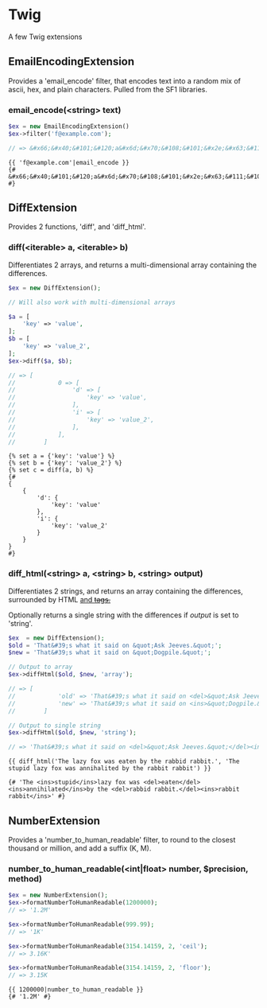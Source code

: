 # Twig

A few Twig extensions

## EmailEncodingExtension

Provides a 'email_encode' filter, that encodes text into a random mix of ascii, hex, and plain characters. Pulled from the SF1 libraries.

### email_encode(\<string\> text)

```php
$ex = new EmailEncodingExtension()
$ex->filter('f@example.com');

// => &#x66;&#x40;&#101;&#120;a&#x6d;&#x70;&#108;&#101;&#x2e;&#x63;&#111;&#109;
```

```twig
{{ 'f@example.com'|email_encode }}
{# &#x66;&#x40;&#101;&#120;a&#x6d;&#x70;&#108;&#101;&#x2e;&#x63;&#111;&#109; #}
```

## DiffExtension

Provides 2 functions, 'diff', and 'diff_html'. 

### diff(\<iterable\> a, \<iterable\> b)

Differentiates 2 arrays, and returns a multi-dimensional array containing the differences.

```php
$ex = new DiffExtension();

// Will also work with multi-dimensional arrays

$a = [
    'key' => 'value',
];
$b = [
    'key' => 'value_2',
];
$ex->diff($a, $b);

// => [
//            0 => [
//                'd' => [
//                    'key' => 'value',
//                ],
//                'i' => [
//                    'key' => 'value_2',
//                ],
//            ],
//        ] 
```

```twig
{% set a = {'key': 'value'} %}
{% set b = {'key': 'value_2'} %}
{% set c = diff(a, b) %}
{# 
{
    {
        'd': {
            'key': 'value'
        },
        'i': {
            'key': 'value_2'
        }
    }
}
#}

```

### diff_html(\<string\> a, \<string\> b, \<string\> output)

Differentiates 2 strings, and returns an array containing the differences, surrounded by HTML <ins> and <del> tags.

Optionally returns a single string with the differences if *output* is set to 'string'.
 

```php
$ex  = new DiffExtension();
$old = 'That&#39;s what it said on &quot;Ask Jeeves.&quot;';
$new = 'That&#39;s what it said on &quot;Dogpile.&quot;';

// Output to array
$ex->diffHtml($old, $new, 'array');

// => [
//            'old' => 'That&#39;s what it said on <del>&quot;Ask Jeeves.&quot;</del>',
//            'new' => 'That&#39;s what it said on <ins>&quot;Dogpile.&quot;</ins>',
//        ]

// Output to single string
$ex->diffHtml($old, $new, 'string');

// => 'That&#39;s what it said on <del>&quot;Ask Jeeves.&quot;</del><ins>&quot;Dogpile.&quot;</ins>';
```

```twig
{{ diff_html('The lazy fox was eaten by the rabbid rabbit.', 'The stupid lazy fox was annihalited by the rabbit rabbit') }}

{# 'The <ins>stupid</ins>lazy fox was <del>eaten</del><ins>annihilated</ins>by the <del>rabbid rabbit.</del><ins>rabbit rabbit</ins>' #} 
```

## NumberExtension

Provides a 'number_to_human_readable' filter, to round to the closest thousand or million, and add a suffix (K, M).

### number_to_human_readable(<int|float> number, <int> $precision, <string> method)

```php
$ex = new NumberExtension();
$ex->formatNumberToHumanReadable(1200000);
// => '1.2M'

$ex->formatNumberToHumanReadable(999.99);
// => '1K'

$ex->formatNumberToHumanReadable(3154.14159, 2, 'ceil');
// => 3.16K'

$ex->formatNumberToHumanReadable(3154.14159, 2, 'floor');
// => 3.15K
```

```twig
{{ 1200000|number_to_human_readable }}
{# '1.2M' #}
```